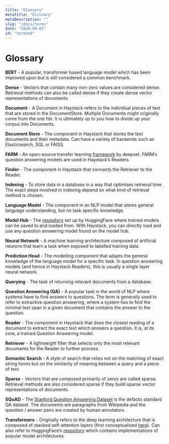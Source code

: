 ```yaml
---
title: "Glossary"
metaTitle: "Glossary"
metaDescription: ""
slug: "/docs/terms"
date: "2020-09-03"
id: "termsmd"
---
```


# Glossary

**BERT** - A popular, transformer based language model which has been improved upon but is still considered a common benchmark.

**Dense** - Vectors that contain many non-zero values are considered dense.
Retrieval methods can also be called dense if they create dense vector representations of documents.

**Document** - A Document in Haystack refers to the individual pieces of text that are stored in the DocumentStore.
Multiple Documents might originally come from the one file.
It is ultimately up to you how to divide up your corpus into Documents.

**Document Store** - The component in Haystack that stores the text documents and their metadata.
Can have a variety of backends such as Elasticsearch, SQL or FAISS.

**FARM** - An open-source transfer learning [framework](https://github.com/deepset-ai/FARM) by deepset.
FARM’s question answering models are used in Haystack’s Readers.

**Finder** - The component in Haystack that connects the Retriever to the Reader.

**Indexing** - To store data in a database in a way that optimises retrieval time.
The exact steps involved in indexing depend on what kind of retrieval method is chosen.

**Language Model** - The component in an NLP model that stores general language understanding, but no task specific knowledge.

**Model Hub** - The [repository](https://huggingface.co/models) set up by HuggingFace where trained models can be saved to and loaded from.
With Haystack, you can directly load and use any question answering model found on the model hub.

**Neural Network** - A machine learning architecture composed of artificial neurons that learn a task when exposed to labelled training data.

**Prediction Head** - The modelling component that adapts the general knowledge of the language model for a specific task.
In question answering models (and hence in Haystack Readers), this is usually a single layer neural network.

**Querying** - The task of returning relevant documents from a database.

**Question Answering (QA)** - A popular task in the world of NLP where systems have to find answers to questions.
The term is generally used to refer to extractive question answering,
where a system has to find the minimal text span in a given document that contains the answer to the question.

**Reader** - The component in Haystack that does the closest reading of a document to extract
the exact text which answers a question.
It is, at its core, a trained Question Answering model.

**Retriever** - A lightweight filter that selects only the most relevant documents for the Reader to further process.

**Semantic Search** - A style of search that relies not on the matching of exact string forms
but on the similarity of meaning between a query and a piece of text.

**Sparse** - Vectors that are composed primarily of zeros are called sparse.
Retrieval methods are also considered sparse if they build sparse vector representations of documents.

**SQuAD** - The [Stanford Question Answering Dataset](https://rajpurkar.github.io/SQuAD-explorer/) is the defacto standard QA dataset.
The documents are paragraphs from Wikipedia and the question / answer pairs are created by human annotators.

**Transformers** - Originally refers to the deep learning architecture that is composed of stacked self-attention layers
(first conceptualised [here](https://arxiv.org/pdf/1706.03762.pdf)).
Can also refer to HuggingFace’s [repository](https://github.com/huggingface/transformers)
which contains implementations of popular model architectures.
